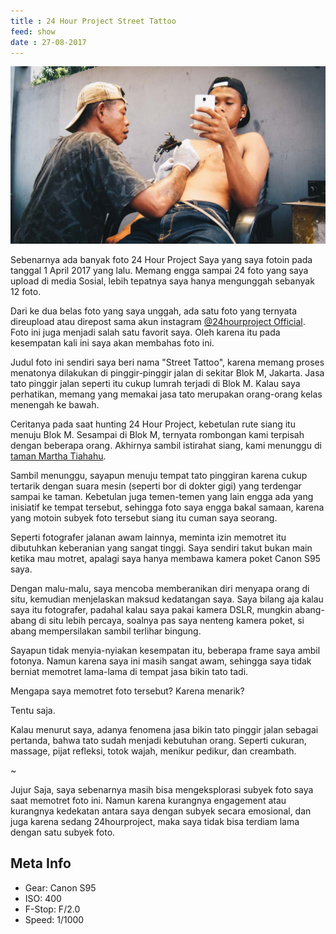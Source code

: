 ```yaml
---
title : 24 Hour Project Street Tattoo
feed: show
date : 27-08-2017
---
```


![](/assets/img/portofolio/24hourproject2.jpg)

Sebenarnya ada banyak foto 24 Hour Project Saya yang saya fotoin pada tanggal 1 April 2017 yang lalu. Memang engga sampai 24 foto yang saya upload di media Sosial, lebih tepatnya saya hanya mengunggah sebanyak 12 foto.

Dari ke dua belas foto yang saya unggah, ada satu foto yang ternyata direupload atau direpost sama akun instagram [@24hourproject Official](https://instagram.com/24hourproject). Foto ini juga menjadi salah satu favorit saya. Oleh karena itu pada kesempatan kali ini saya akan membahas foto ini.

Judul foto ini sendiri saya beri nama "Street Tattoo", karena memang proses menatonya dilakukan di pinggir-pinggir jalan di sekitar Blok M, Jakarta. Jasa tato pinggir jalan seperti itu cukup lumrah terjadi di Blok M. Kalau saya perhatikan, memang yang memakai jasa tato merupakan orang-orang kelas menengah ke bawah.

Ceritanya pada saat hunting 24 Hour Project, kebetulan rute siang itu menuju Blok M. Sesampai di Blok M, ternyata rombongan kami terpisah dengan beberapa orang. Akhirnya sambil istirahat siang, kami menunggu di [taman Martha Tiahahu](https://www.google.com/search?client=opera&q=taman+martha+tiahahu&sourceid=opera&ie=UTF-8&oe=UTF-8).

Sambil menunggu, sayapun menuju tempat tato pinggiran karena cukup tertarik dengan suara mesin (seperti bor di dokter gigi) yang terdengar sampai ke taman. Kebetulan juga temen-temen yang lain engga ada yang inisiatif ke tempat tersebut, sehingga foto saya engga bakal samaan, karena yang motoin subyek foto tersebut siang itu cuman saya seorang.

Seperti fotografer jalanan awam lainnya, meminta izin memotret itu dibutuhkan keberanian yang sangat tinggi. Saya sendiri takut bukan main ketika mau motret, apalagi saya hanya membawa kamera poket Canon S95 saya.

Dengan malu-malu, saya mencoba memberanikan diri menyapa orang di situ, kemudian menjelaskan maksud kedatangan saya. Saya bilang aja kalau saya itu fotografer, padahal kalau saya pakai kamera DSLR, mungkin abang-abang di situ lebih percaya, soalnya pas saya nenteng kamera poket, si abang mempersilakan sambil terlihar bingung.

Sayapun tidak menyia-nyiakan kesempatan itu, beberapa frame saya ambil fotonya. Namun karena saya ini masih sangat awam, sehingga saya tidak berniat memotret lama-lama di tempat jasa bikin tato tadi.

Mengapa saya memotret foto tersebut? Karena menarik?

Tentu saja.

Kalau menurut saya, adanya fenomena jasa bikin tato pinggir jalan sebagai pertanda, bahwa tato sudah menjadi kebutuhan orang. Seperti cukuran, massage, pijat refleksi, totok wajah, menikur pedikur, dan creambath.

~

Jujur Saja, saya sebenarnya masih bisa mengeksplorasi subyek foto saya saat memotret foto ini. Namun karena kurangnya engagement atau kurangnya kedekatan antara saya dengan subyek secara emosional, dan juga karena sedang 24hourproject, maka saya tidak bisa terdiam lama dengan satu subyek foto.

## Meta Info

-   Gear: Canon S95
-   ISO: 400
-   F-Stop: F/2.0
-   Speed: 1/1000